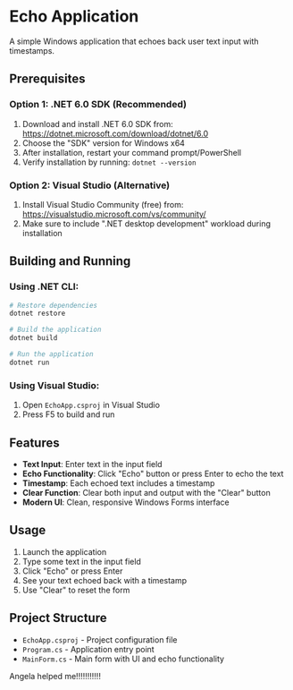 # Echo Application

A simple Windows application that echoes back user text input with timestamps.

## Prerequisites

### Option 1: .NET 6.0 SDK (Recommended)
1. Download and install .NET 6.0 SDK from: https://dotnet.microsoft.com/download/dotnet/6.0
2. Choose the "SDK" version for Windows x64
3. After installation, restart your command prompt/PowerShell
4. Verify installation by running: `dotnet --version`

### Option 2: Visual Studio (Alternative)
1. Install Visual Studio Community (free) from: https://visualstudio.microsoft.com/vs/community/
2. Make sure to include ".NET desktop development" workload during installation

## Building and Running

### Using .NET CLI:
```bash
# Restore dependencies
dotnet restore

# Build the application
dotnet build

# Run the application
dotnet run
```

### Using Visual Studio:
1. Open `EchoApp.csproj` in Visual Studio
2. Press F5 to build and run

## Features

- **Text Input**: Enter text in the input field
- **Echo Functionality**: Click "Echo" button or press Enter to echo the text
- **Timestamp**: Each echoed text includes a timestamp
- **Clear Function**: Clear both input and output with the "Clear" button
- **Modern UI**: Clean, responsive Windows Forms interface

## Usage

1. Launch the application
2. Type some text in the input field
3. Click "Echo" or press Enter
4. See your text echoed back with a timestamp
5. Use "Clear" to reset the form

## Project Structure

- `EchoApp.csproj` - Project configuration file
- `Program.cs` - Application entry point
- `MainForm.cs` - Main form with UI and echo functionality


Angela helped me!!!!!!!!!!!


